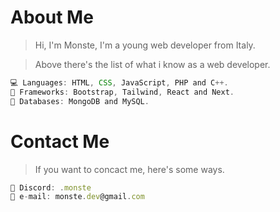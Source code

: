 # About Me

> Hi, I'm Monste, I'm a young web developer from Italy. <br/>

> Above there's the list of what i know as a web developer.

``` js
💻 Languages: HTML, CSS, JavaScript, PHP and C++. 
🚀 Frameworks: Bootstrap, Tailwind, React and Next.
🏦 Databases: MongoDB and MySQL.
```

# Contact Me

> If you want to concact me, here's some ways.

``` js
🤖 Discord: .monste
📧 e-mail: monste.dev@gmail.com
```
